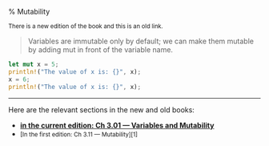 % Mutability

<small>There is a new edition of the book and this is an old link.</small>

> Variables are immutable only by default; we can make them mutable by adding mut in front of the variable name.

```rust
let mut x = 5;
println!("The value of x is: {}", x);
x = 6;
println!("The value of x is: {}", x);
```

---

Here are the relevant sections in the new and old books:

* **[in the current edition: Ch 3.01 — Variables and Mutability][2]**
* <small>[In the first edition: Ch 3.11 — Mutability][1]</small>

[2]: ch03-01-variables-and-mutability.html

